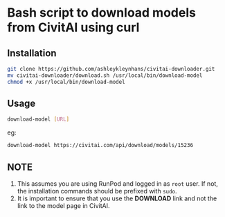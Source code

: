 # Bash script to download models from CivitAI using curl

## Installation

```bash
git clone https://github.com/ashleykleynhans/civitai-downloader.git
mv civitai-downloader/download.sh /usr/local/bin/download-model
chmod +x /usr/local/bin/download-model
```
## Usage

```bash
download-model [URL]
```

eg:

```bash
download-model https://civitai.com/api/download/models/15236 
```

## NOTE

1. This assumes you are using RunPod and logged in as `root`
   user.  If not, the installation commands should be prefixed
   with `sudo`.
2. It is important to ensure that you use the **DOWNLOAD** link
and not the link to the model page in CivitAI.
